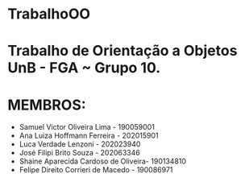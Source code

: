 # TrabalhoOO

# Trabalho de Orientação a Objetos  UnB - FGA ~ Grupo 10.

# MEMBROS:
- Samuel Victor Oliveira Lima - 190059001
- Ana Luiza Hoffmann Ferreira - 202015901
- Luca Verdade Lenzoni - 202023940
- José Filipi Brito Souza - 202063346
- Shaine Aparecida Cardoso de Oliveira- 190134810
- Felipe Direito Corrieri de Macedo - 190086971

